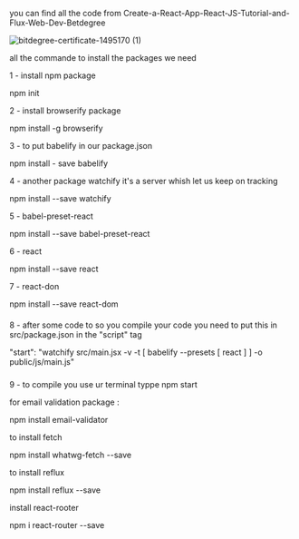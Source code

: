 you can find all the code from Create-a-React-App-React-JS-Tutorial-and-Flux-Web-Dev-Betdegree 

![bitdegree-certificate-1495170 (1)](https://user-images.githubusercontent.com/61451186/226755504-391dcc2c-2b96-4c28-bc4b-930c59b4d129.jpeg)


all the commande to install the packages we need

1 - install npm package

npm init

2 - install browserify package

npm install -g browserify

3 - to put babelify in our package.json

npm install - save babelify

4 - another package watchify it's a server whish let us keep on tracking

npm install --save watchify

5 - babel-preset-react

npm install --save babel-preset-react

6 - react


npm install --save react

7 - react-don

npm install --save react-dom

####

8 - after some code to so you compile your code you need to put this in src/package.json in the "script" tag

"start": "watchify src/main.jsx -v -t [ babelify --presets [ react ] ] -o public/js/main.js"

###
9 - to compile you use ur terminal typpe
npm start


for email validation package :

npm install email-validator

to install fetch 

npm install whatwg-fetch --save

to install reflux

npm install reflux --save

install react-rooter

npm i react-router --save
